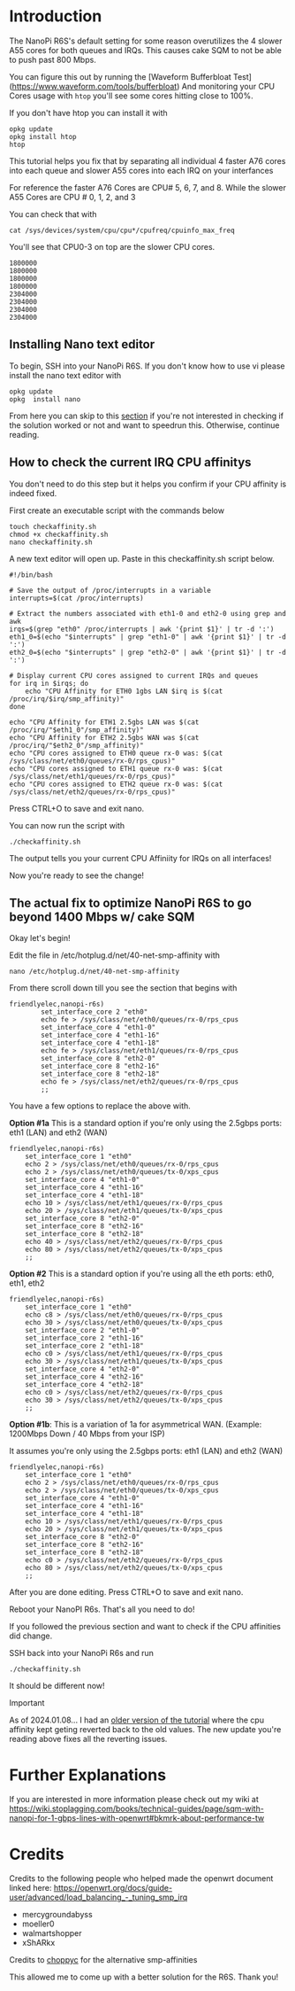 # Introduction
The NanoPi R6S's default setting for some reason overutilizes the 4 slower A55 cores for both queues and IRQs.
This causes cake SQM to not be able to push past 800 Mbps.

You can figure this out by running the [Waveform Bufferbloat Test] (https://www.waveform.com/tools/bufferbloat)
And monitoring your CPU Cores usage with `htop` you'll see some cores hitting close to 100%.

If you don't have htop you can install it with
```
opkg update
opkg install htop
htop
```

This tutorial helps you fix that by separating all individual 4 faster A76 cores into each queue and slower A55 cores into each IRQ on your interfances

For reference the faster A76 Cores are CPU# 5, 6, 7, and 8. While the slower A55 Cores are CPU # 0, 1, 2, and 3

You can check that with
```
cat /sys/devices/system/cpu/cpu*/cpufreq/cpuinfo_max_freq
```
You'll see that CPU0-3 on top are the slower CPU cores.
```
1800000
1800000
1800000
1800000
2304000
2304000
2304000
2304000
```

## Installing Nano text editor
To begin, SSH into your NanoPi R6S. 
If you don't know how to use vi please install the nano text editor with
```
opkg update
opkg  install nano
```

From here you can skip to this [section](https://github.com/StarWhiz/NanoPi-R6S-CPU-Optimization-for-Gigabit-SQM/blob/main/README.md#the-actual-fix-to-optimize-nanopi-r6s-to-go-beyond-1400-mbps-w-cake-sqm) if you're not interested in checking if the solution worked or not and want to speedrun this. Otherwise, continue reading.

## How to check the current IRQ CPU affinitys
You don't need to do this step but it helps you confirm if your CPU affinity is indeed fixed.

First create an executable script with the commands below
```
touch checkaffinity.sh
chmod +x checkaffinity.sh
nano checkaffinity.sh
```

A new text editor will open up. Paste in this checkaffinity.sh script below.
```
#!/bin/bash

# Save the output of /proc/interrupts in a variable
interrupts=$(cat /proc/interrupts)

# Extract the numbers associated with eth1-0 and eth2-0 using grep and awk
irqs=$(grep "eth0" /proc/interrupts | awk '{print $1}' | tr -d ':')
eth1_0=$(echo "$interrupts" | grep "eth1-0" | awk '{print $1}' | tr -d ':')
eth2_0=$(echo "$interrupts" | grep "eth2-0" | awk '{print $1}' | tr -d ':')

# Display current CPU cores assigned to current IRQs and queues
for irq in $irqs; do
    echo "CPU Affinity for ETH0 1gbs LAN $irq is $(cat /proc/irq/$irq/smp_affinity)"
done

echo "CPU Affinity for ETH1 2.5gbs LAN was $(cat /proc/irq/"$eth1_0"/smp_affinity)"
echo "CPU Affinity for ETH2 2.5gbs WAN was $(cat /proc/irq/"$eth2_0"/smp_affinity)"
echo "CPU cores assigned to ETH0 queue rx-0 was: $(cat /sys/class/net/eth0/queues/rx-0/rps_cpus)"
echo "CPU cores assigned to ETH1 queue rx-0 was: $(cat /sys/class/net/eth1/queues/rx-0/rps_cpus)"
echo "CPU cores assigned to ETH2 queue rx-0 was: $(cat /sys/class/net/eth2/queues/rx-0/rps_cpus)"
```
Press CTRL+O to save and exit nano.

You can now run the script with
```
./checkaffinity.sh
```

The output tells you your current CPU Affiniity for IRQs on all interfaces!

Now you're ready to see the change!

## The actual fix to optimize NanoPi R6S to go beyond 1400 Mbps w/ cake SQM
Okay let's begin!

Edit the file in /etc/hotplug.d/net/40-net-smp-affinity with

```
nano /etc/hotplug.d/net/40-net-smp-affinity
```
From there scroll down till you see the section that begins with

```
friendlyelec,nanopi-r6s)
        set_interface_core 2 "eth0"
        echo fe > /sys/class/net/eth0/queues/rx-0/rps_cpus
        set_interface_core 4 "eth1-0"
        set_interface_core 4 "eth1-16"
        set_interface_core 4 "eth1-18"
        echo fe > /sys/class/net/eth1/queues/rx-0/rps_cpus
        set_interface_core 8 "eth2-0"
        set_interface_core 8 "eth2-16"
        set_interface_core 8 "eth2-18"
        echo fe > /sys/class/net/eth2/queues/rx-0/rps_cpus
        ;;
```

You have a few options to replace the above with.

**Option #1a** This is a standard option if you're only using the 2.5gbps ports: eth1 (LAN) and eth2 (WAN)
```
friendlyelec,nanopi-r6s)
	set_interface_core 1 "eth0"
	echo 2 > /sys/class/net/eth0/queues/rx-0/rps_cpus
	echo 2 > /sys/class/net/eth0/queues/tx-0/xps_cpus
	set_interface_core 4 "eth1-0"
	set_interface_core 4 "eth1-16"
	set_interface_core 4 "eth1-18"
	echo 10 > /sys/class/net/eth1/queues/rx-0/rps_cpus
	echo 20 > /sys/class/net/eth1/queues/tx-0/xps_cpus
	set_interface_core 8 "eth2-0"
	set_interface_core 8 "eth2-16"
	set_interface_core 8 "eth2-18"
	echo 40 > /sys/class/net/eth2/queues/rx-0/rps_cpus
	echo 80 > /sys/class/net/eth2/queues/tx-0/xps_cpus
	;;
```
**Option #2** This is a standard option if you're using all the eth ports: eth0, eth1, eth2
```
friendlyelec,nanopi-r6s)
	set_interface_core 1 "eth0"
	echo c8 > /sys/class/net/eth0/queues/rx-0/rps_cpus
	echo 30 > /sys/class/net/eth0/queues/tx-0/xps_cpus
	set_interface_core 2 "eth1-0"
	set_interface_core 2 "eth1-16"
	set_interface_core 2 "eth1-18"
	echo c0 > /sys/class/net/eth1/queues/rx-0/rps_cpus
	echo 30 > /sys/class/net/eth1/queues/tx-0/xps_cpus
	set_interface_core 4 "eth2-0"
	set_interface_core 4 "eth2-16"
	set_interface_core 4 "eth2-18"
	echo c0 > /sys/class/net/eth2/queues/rx-0/rps_cpus
	echo 30 > /sys/class/net/eth2/queues/tx-0/xps_cpus
	;;
```

**Option #1b**: This is a variation of 1a for asymmetrical WAN. (Example: 1200Mbps Down / 40 Mbps from your ISP)

It assumes you're only using the 2.5gbps ports: eth1 (LAN) and eth2 (WAN)
```
friendlyelec,nanopi-r6s)
	set_interface_core 1 "eth0"
	echo 2 > /sys/class/net/eth0/queues/rx-0/rps_cpus
	echo 2 > /sys/class/net/eth0/queues/tx-0/xps_cpus
	set_interface_core 4 "eth1-0"
	set_interface_core 4 "eth1-16"
	set_interface_core 4 "eth1-18"
	echo 10 > /sys/class/net/eth1/queues/rx-0/rps_cpus
	echo 20 > /sys/class/net/eth1/queues/tx-0/xps_cpus
	set_interface_core 8 "eth2-0"
	set_interface_core 8 "eth2-16"
	set_interface_core 8 "eth2-18"
	echo c0 > /sys/class/net/eth2/queues/rx-0/rps_cpus
	echo 80 > /sys/class/net/eth2/queues/tx-0/xps_cpus
	;;
```

After you are done editing. Press CTRL+O to save and exit nano.

Reboot your NanoPI R6s. That's all you need to do!

If you followed the previous section and want to check if the CPU affinities did change.

SSH back into your NanoPi R6s and run

```
./checkaffinity.sh
```
It should be different now!

> [!Important]  
> As of 2024.01.08... I had an [older version of the tutorial](https://github.com/StarWhiz/NanoPi-R6S-CPU-Optimization-for-Gigabit-SQM/blob/main/OldREADME.md) where the cpu affinity kept geting reverted back to the old values.
> The new update you're reading above fixes all the reverting issues.


# Further Explanations
If you are interested in more information please check out my wiki at https://wiki.stoplagging.com/books/technical-guides/page/sqm-with-nanopi-for-1-gbps-lines-with-openwrt#bkmrk-about-performance-tw

# Credits
Credits to the following people who helped made the openwrt document linked here: https://openwrt.org/docs/guide-user/advanced/load_balancing_-_tuning_smp_irq

* mercygroundabyss
* moeller0
* walmartshopper
* xShARkx

Credits to [choppyc](https://forum.openwrt.org/t/nanopi-r6s-with-openwrt/167611/87?u=starwhiz) for the alternative smp-affinities

This allowed me to come up with a better solution for the R6S. Thank you!


